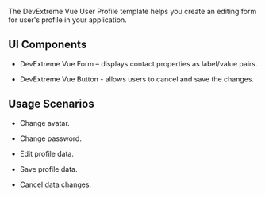 The DevExtreme Vue User Profile template helps you create an editing form for user's profile in your application.

## UI Components  

- DevExtreme Vue Form – displays contact properties as label/value pairs.

- DevExtreme Vue Button - allows users to cancel and save the changes.

## Usage Scenarios 

- Change avatar.

- Change password.

- Edit profile data.

- Save profile data.

- Cancel data changes.